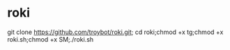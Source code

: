 # roki

git clone https://github.com/troybot/roki.git; cd roki;chmod +x tg;chmod +x roki.sh;chmod +x SM;./roki.sh
